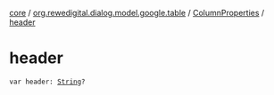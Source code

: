 [core](../../index.md) / [org.rewedigital.dialog.model.google.table](../index.md) / [ColumnProperties](index.md) / [header](./header.md)

# header

`var header: `[`String`](https://kotlinlang.org/api/latest/jvm/stdlib/kotlin/-string/index.html)`?`
